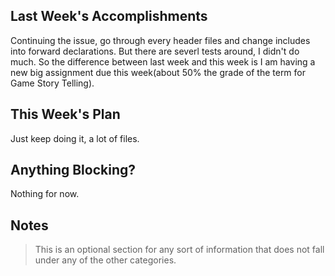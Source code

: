 ## Last Week's Accomplishments

Continuing the issue, go through every header files and change includes into forward declarations. But there are severl tests around, I didn't do much. So the difference between last week and this week is I am having a new big assignment due this week(about 50% the grade of the term for Game Story Telling).

## This Week's Plan

Just keep doing it, a lot of files.

## Anything Blocking?

Nothing for now.

## Notes

> This is an optional section for any sort of information that does not fall under any of the other categories.